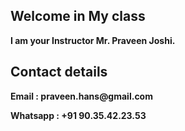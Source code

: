 ## Welcome in My class 
   __I am your Instructor Mr. Praveen Joshi.__
## Contact details
   __Email	: praveen.hans@gmail.com__

   __Whatsapp   : +91 90.35.42.23.53__

